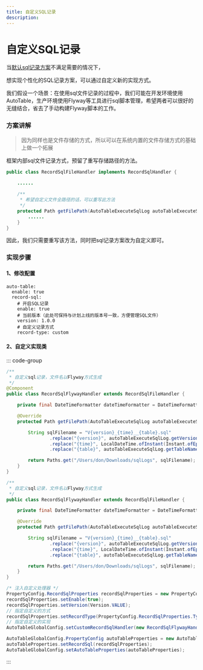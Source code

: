 ```yaml
---
title: 自定义SQL记录
description:
---
```


# 自定义SQL记录

当[默认sql记录方案](/指南/高级/开发生产环境.html#开发环境)不满足需要的情况下，

想实现个性化的SQL记录方案，可以通过自定义新的实现方式。

我们假设一个场景：在使用sql文件记录的过程中，我们可能在开发环境使用AutoTable，生产环境使用Flyway等工具进行sql脚本管理，希望两者可以很好的无缝结合，省去了手动构建Flyway脚本的工作。

### 方案讲解

> 因为同样也是文件存储的方式，所以可以在系统内置的文件存储方式的基础上做一个拓展

框架内部sql文件记录方式，预留了重写存储路径的方法。

```java
public class RecordSqlFileHandler implements RecordSqlHandler {
    
    ......

    /**
     * 希望自定义文件全路径的话，可以重写此方法
     */
    protected Path getFilePath(AutoTableExecuteSqlLog autoTableExecuteSqlLog) {
        ......
    }
}
```

因此，我们只需要重写该方法，同时把sql记录方案改为自定义即可。

### 实现步骤

> 

#### 1、修改配置

```yaml{8,9}
auto-table:
  enable: true
  record-sql:
    # 开启SQL记录
    enable: true
    # 当前版本（此处可保持与计划上线的版本号一致，方便管理SQL文件）
    version: 1.0.0
    # 自定义记录方式
    record-type: custom
```

#### 2、自定义实现类

::: code-group

```java [SpringBoot应用]
/**
 * 自定义sql记录，文件名以Flyway方式生成
 */
@Component
public class RecordSqlFlywayHandler extends RecordSqlFileHandler {

    private final DateTimeFormatter dateTimeFormatter = DateTimeFormatter.ofPattern("yyyyMMddHHmmss");

    @Override
    protected Path getFilePath(AutoTableExecuteSqlLog autoTableExecuteSqlLog) {

        String sqlFilename = "V{version}_{time}__{table}.sql"
                .replace("{version}", autoTableExecuteSqlLog.getVersion())
                .replace("{time}", LocalDateTime.ofInstant(Instant.ofEpochMilli(autoTableExecuteSqlLog.getExecutionTime()), ZoneId.systemDefault()).format(dateTimeFormatter))
                .replace("{table}", autoTableExecuteSqlLog.getTableName());

        return Paths.get("/Users/don/Downloads/sqlLogs", sqlFilename);
    }
}
```

```java [普通java应用]
/**
 * 自定义sql记录，文件名以Flyway方式生成
 */
public class RecordSqlFlywayHandler extends RecordSqlFileHandler {

    private final DateTimeFormatter dateTimeFormatter = DateTimeFormatter.ofPattern("yyyyMMddHHmmss");

    @Override
    protected Path getFilePath(AutoTableExecuteSqlLog autoTableExecuteSqlLog) {

        String sqlFilename = "V{version}_{time}__{table}.sql"
                .replace("{version}", autoTableExecuteSqlLog.getVersion())
                .replace("{time}", LocalDateTime.ofInstant(Instant.ofEpochMilli(autoTableExecuteSqlLog.getExecutionTime()), ZoneId.systemDefault()).format(dateTimeFormatter))
                .replace("{table}", autoTableExecuteSqlLog.getTableName());

        return Paths.get("/Users/don/Downloads/sqlLogs", sqlFilename);
    }
}

/* 注入自定义处理器 */
PropertyConfig.RecordSqlProperties recordSqlProperties = new PropertyConfig.RecordSqlProperties();
recordSqlProperties.setEnable(true);
recordSqlProperties.setVersion(Version.VALUE);
// 指定自定义的方式
recordSqlProperties.setRecordType(PropertyConfig.RecordSqlProperties.TypeEnum.custom);
// 指定自定义的实现
AutoTableGlobalConfig.setCustomRecordSqlHandler(new RecordSqlFlywayHandler());

AutoTableGlobalConfig.PropertyConfig autoTableProperties = new AutoTableGlobalConfig.PropertyConfig();
autoTableProperties.setRecordSql(recordSqlProperties);
AutoTableGlobalConfig.setAutoTableProperties(autoTableProperties);
```

:::